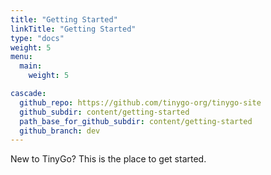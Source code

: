 ```yaml
---
title: "Getting Started"
linkTitle: "Getting Started"
type: "docs"
weight: 5
menu:
  main:
    weight: 5

cascade:
  github_repo: https://github.com/tinygo-org/tinygo-site
  github_subdir: content/getting-started
  path_base_for_github_subdir: content/getting-started
  github_branch: dev
---
```


New to TinyGo? This is the place to get started.
